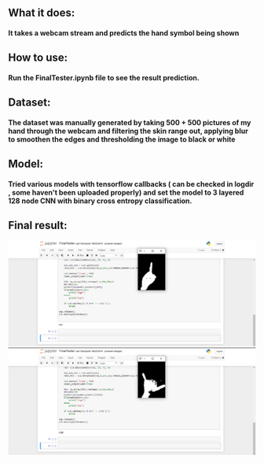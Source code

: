 ## What it does:
#### It takes a webcam stream and predicts the hand symbol being shown
## How to use:
#### Run the FinalTester.ipynb file to see the result prediction.
## Dataset:
#### The dataset was manually generated by taking 500 + 500 pictures of my hand through the webcam and filtering the skin range out, applying blur to smoothen the edges and thresholding the image to black or white
## Model: 
#### Tried various models with tensorflow callbacks ( can be checked in logdir , some haven't been uploaded properly) and set the model to 3 layered 128 node CNN with binary cross entropy classification.
## Final result:
![Alt text](/first.PNG "one")
![Alt text](/second.PNG "sign")
